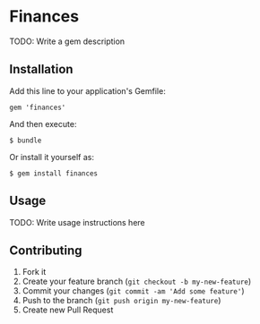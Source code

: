 # Finances

TODO: Write a gem description

## Installation

Add this line to your application's Gemfile:

    gem 'finances'

And then execute:

    $ bundle

Or install it yourself as:

    $ gem install finances

## Usage

TODO: Write usage instructions here

## Contributing

1. Fork it
2. Create your feature branch (`git checkout -b my-new-feature`)
3. Commit your changes (`git commit -am 'Add some feature'`)
4. Push to the branch (`git push origin my-new-feature`)
5. Create new Pull Request
